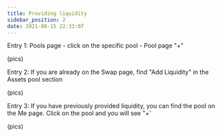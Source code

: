 ```yaml
---
title: Providing liquidity
sidebar_position: 2
date: 2021-08-15 22:33:07
---
```


Entry 1: Pools page - click on the specific pool - Pool page "+"

(pics)

Entry 2: If you are already on the Swap page, find "Add Liquidity" in the Assets pool section

(pics)

Entry 3: If you have previously provided liquidity, you can find the pool on the Me page. Click on the pool and you will see "+'

(pics)

